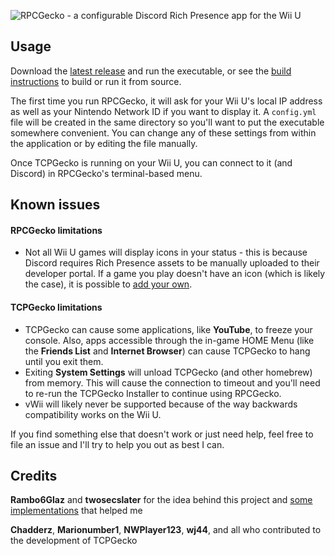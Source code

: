![RPCGecko - a configurable Discord Rich Presence app for the Wii U](https://dmgrstuff.github.io/rpcgecko/img/header.png)

## Usage

Download the [latest release](https://github.com/dmgrstuff/rpcgecko/releases/latest) and run the executable, or see the [build instructions](https://github.com/dmgrstuff/rpcgecko/blob/main/docs/building.md) to build or run it from source.

The first time you run RPCGecko, it will ask for your Wii U's local IP address as well as your Nintendo Network ID if you want to display it. A `config.yml` file will be created in the same directory so you'll want to put the executable somewhere convenient. You can change any of these settings from within the application or by editing the file manually.

Once TCPGecko is running on your Wii U, you can connect to it (and Discord) in RPCGecko's terminal-based menu.

## Known issues

#### RPCGecko limitations

- Not all Wii U games will display icons in your status - this is because Discord requires Rich Presence assets to be manually uploaded to their developer portal. If a game you play doesn't have an icon (which is likely the case), it is possible to [add your own](https://github.com/dmgrstuff/rpcgecko/blob/main/docs/custom-assets.md).

#### TCPGecko limitations

- TCPGecko can cause some applications, like **YouTube**, to freeze your console. Also, apps accessible through the in-game HOME Menu (like the **Friends List** and **Internet Browser**) can cause TCPGecko to hang until you exit them.
- Exiting **System Settings** will unload TCPGecko (and other homebrew) from memory. This will cause the connection to timeout and you'll need to re-run the TCPGecko Installer to continue using RPCGecko.
- vWii will likely never be supported because of the way backwards compatibility works on the Wii U.

If you find something else that doesn't work or just need help, feel free to file an issue and I'll try to help you out as best I can.

## Credits

**Rambo6Glaz** and **twosecslater** for the idea behind this project and [some implementations](https://github.com/NexoDevelopment/WiiU-DiscordRichPresence) that helped me

**Chadderz**, **Marionumber1**, **NWPlayer123**, **wj44**, and all who contributed to the development of TCPGecko
